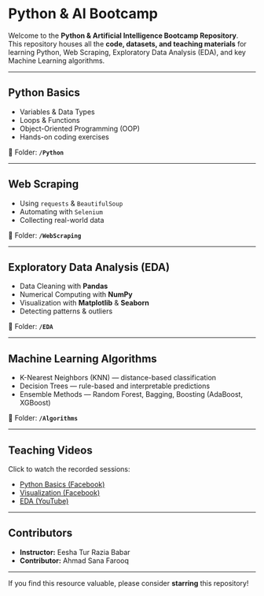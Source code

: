 # Python & AI Bootcamp

Welcome to the **Python & Artificial Intelligence Bootcamp Repository**.  
This repository houses all the **code, datasets, and teaching materials** for learning Python, Web Scraping, Exploratory Data Analysis (EDA), and key Machine Learning algorithms.

---

## Python Basics

- Variables & Data Types  
- Loops & Functions  
- Object-Oriented Programming (OOP)  
- Hands-on coding exercises  

📂 Folder: **`/Python`**

---

## Web Scraping

- Using `requests` & `BeautifulSoup`  
- Automating with `Selenium`  
- Collecting real-world data  

📂 Folder: **`/WebScraping`**

---

## Exploratory Data Analysis (EDA)

- Data Cleaning with **Pandas**  
- Numerical Computing with **NumPy**  
- Visualization with **Matplotlib** & **Seaborn**  
- Detecting patterns & outliers  

📂 Folder: **`/EDA`**

---

## Machine Learning Algorithms

- K-Nearest Neighbors (KNN) — distance-based classification  
- Decision Trees — rule-based and interpretable predictions  
- Ensemble Methods — Random Forest, Bagging, Boosting (AdaBoost, XGBoost)  

📂 Folder: **`/Algorithms`**

---

## Teaching Videos

Click to watch the recorded sessions:

- [Python Basics (Facebook)](https://www.facebook.com/watch/?v=765021723146669)  
- [Visualization (Facebook)](https://www.facebook.com/watch/?v=1081591867447725)  
- [EDA (YouTube)](https://www.youtube.com/watch?v=pSK7hMlyGDY)

---

## Contributors

- **Instructor:** Eesha Tur Razia Babar  
- **Contributor:** Ahmad Sana Farooq



---

If you find this resource valuable, please consider **starring** this repository!
